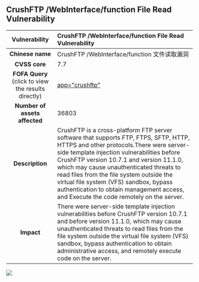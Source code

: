 
## 	CrushFTP /WebInterface/function File Read Vulnerability

|   **Vulnerability**  | CrushFTP /WebInterface/function File Read Vulnerability |
| :----:   | :-----|
|  **Chinese name**  |	CrushFTP /WebInterface/function 文件读取漏洞 |
| **CVSS core**  | 7.7 |
| **FOFA Query**  (click to view the results directly)| [app="crushftp"](https://en.fofa.info/result?qbase64=c2VydmVyPSJDcnVzaEZUUCIgfHwgaGVhZGVyPSIvV2ViSW50ZXJmYWNlL2xvZ2luLmh0bWwiIHx8IGJhbm5lcj0iL1dlYkludGVyZmFjZS9sb2dpbi5odG1sIiB8fCBoZWFkZXI9Ii9XZWJJbnRlcmZhY2UvdzNjL3AzcC54bWwiIHx8IGJhbm5lcj0iL1dlYkludGVyZmFjZS93M2MvcDNwLnhtbCIgfHwgdGl0bGU9IkNydXNoRlRQIg%3D%3D)|
| **Number of assets affected**  | 		36803 |
| **Description**  | CrushFTP is a cross-platform FTP server software that supports FTP, FTPS, SFTP, HTTP, HTTPS and other protocols.There were server-side template injection vulnerabilities before CrushFTP version 10.7.1 and version 11.1.0, which may cause unauthenticated threats to read files from the file system outside the virtual file system (VFS) sandbox, bypass authentication to obtain management access, and Execute the code remotely on the server.|
| **Impact** | 	There were server-side template injection vulnerabilities before CrushFTP version 10.7.1 and before version 11.1.0, which may cause unauthenticated threats to read files from the file system outside the virtual file system (VFS) sandbox, bypass authentication to obtain administrative access, and remotely execute code on the server.|

![](https://s3.bmp.ovh/imgs/2024/04/26/2b696d3bc719d502.gif)
